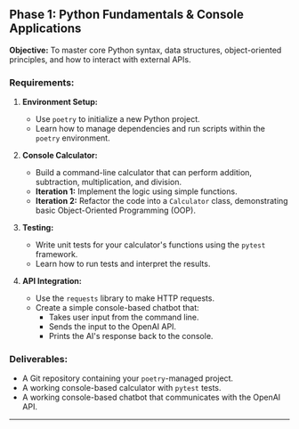 ## Phase 1: Python Fundamentals & Console Applications

**Objective:** To master core Python syntax, data structures, object-oriented principles, and how to interact with external APIs.

### Requirements:

1.  **Environment Setup:**

    - Use `poetry` to initialize a new Python project.
    - Learn how to manage dependencies and run scripts within the `poetry` environment.

2.  **Console Calculator:**

    - Build a command-line calculator that can perform addition, subtraction, multiplication, and division.
    - **Iteration 1:** Implement the logic using simple functions.
    - **Iteration 2:** Refactor the code into a `Calculator` class, demonstrating basic Object-Oriented Programming (OOP).

3.  **Testing:**

    - Write unit tests for your calculator's functions using the `pytest` framework.
    - Learn how to run tests and interpret the results.

4.  **API Integration:**
    - Use the `requests` library to make HTTP requests.
    - Create a simple console-based chatbot that:
      - Takes user input from the command line.
      - Sends the input to the OpenAI API.
      - Prints the AI's response back to the console.

### Deliverables:

- A Git repository containing your `poetry`-managed project.
- A working console-based calculator with `pytest` tests.
- A working console-based chatbot that communicates with the OpenAI API.

---
